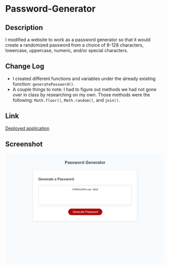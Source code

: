 # Password-Generator

## Description
I modified a website to work as a password generator so that it would create a randomized password from a choice of 8-128 characters, lowercase, uppercase, numeric, and/or special characters. 

## Change Log
- I created different functions and variables under the already existing function: `generatePassword()`.
- A couple things to note: I had to figure out methods we had not gone over in class by researching on my own. Those methods were the following: `Math.floor()`, `Math.random()`, and `join()`.

## Link
[Deployed application](https://hiashley.github.io/Ashley-Yu-Password-Generator/)

## Screenshot
![screenshot](assets/images/127.0.0.1_5500_%20(2).png)
